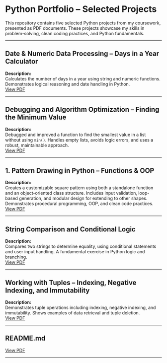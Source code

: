 # Python Portfolio – Selected Projects

This repository contains five selected Python projects from my coursework, presented as PDF documents. These projects showcase my skills in problem-solving, clean coding practices, and Python fundamentals.

---

## Date & Numeric Data Processing – Days in a Year Calculator
**Description:**  
Calculates the number of days in a year using string and numeric functions. Demonstrates logical reasoning and date handling in Python.  
[View PDF](https://github.com/Nigar0826/python-portfolio/blob/main/Date_and_Numeric_Data_Processing.pdf)

---

## Debugging and Algorithm Optimization – Finding the Minimum Value
**Description:**  
Debugged and improved a function to find the smallest value in a list without using `min()`. Handles empty lists, avoids logic errors, and uses a robust, maintainable approach.  
[View PDF](https://github.com/Nigar0826/python-portfolio/blob/main/Debugging_and_Algorithm_Optimization.pdf)

---

## 1. Pattern Drawing in Python – Functions & OOP
**Description:**  
Creates a customizable square pattern using both a standalone function and an object-oriented class structure. Includes input validation, loop-based generation, and modular design for extending to other shapes. Demonstrates procedural programming, OOP, and clean code practices.  
[View PDF](https://github.com/Nigar0826/python-portfolio/blob/main/Pattern_Drawing_in_Python.pdf)

---

## String Comparison and Conditional Logic
**Description:**  
Compares two strings to determine equality, using conditional statements and user input handling. A fundamental exercise in Python logic and branching.  
[View PDF](https://github.com/Nigar0826/python-portfolio/blob/main/String_Comparison_and_Conditional_Logic.pdf)

---
## Working with Tuples – Indexing, Negative Indexing, and Immutability
**Description:**  
Demonstrates tuple operations including indexing, negative indexing, and immutability. Shows examples of data retrieval and tuple deletion.  
[View PDF](https://github.com/Nigar0826/python-portfolio/blob/main/Working_with_Tuples.pdf)

---

## README.md 
[View PDF](https://github.com/Nigar0826/python-portfolio/blob/main/README.md)

---
